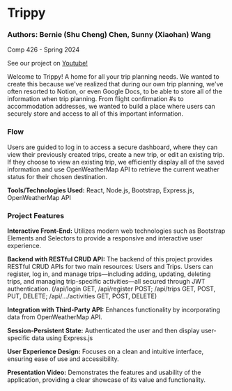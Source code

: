 # Trippy

### Authors: Bernie (Shu Cheng) Chen, Sunny (Xiaohan) Wang
Comp 426 - Spring 2024

See our project on [Youtube!]([https://youtube.com/](https://youtu.be/IRuNZdXw6VY))

Welcome to Trippy! A home for all your trip planning needs. We wanted to create this because we've realized that during our own trip planning, we've often resorted to Notion, or even Google Docs, to be able to store all of the information when trip planning. From flight confirmation #s to accommodation addresses, we wanted to build a place where users can securely store and access to all of this important information. 

### Flow
Users are guided to log in to access a secure dashboard, where they can view their previously created trips, create a new trip, or edit an existing trip. If they choose to view an existing trip, we efficiently display all of the saved information and use OpenWeatherMap API to retrieve the current weather status for their chosen destination. 


**Tools/Technologies Used:** React, Node.js, Bootstrap, Express.js, OpenWeatherMap API


### Project Features
**Interactive Front-End:** Utilizes modern web technologies such as Bootstrap Elements and Selectors to provide a responsive and interactive user experience.

**Backend with RESTful CRUD API:** The backend of this project provides RESTful CRUD APIs for two main resources: Users and Trips. Users can register, log in, and manage trips—including adding, updating, deleting trips, and managing trip-specific activities—all secured through JWT authentication. (/api/login GET, /api/register POST; /api/trips GET, POST, PUT, DELETE; /api/.../activities GET, POST, DELETE)

**Integration with Third-Party API:** Enhances functionality by incorporating data from OpenWeatherMap API.

**Session-Persistent State:** Authenticated the user and then display user-specific data using Express.js

**User Experience Design:** Focuses on a clean and intuitive interface, ensuring ease of use and accessibility.

**Presentation Video:** Demonstrates the features and usability of the application, providing a clear showcase of its value and functionality.
